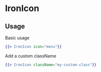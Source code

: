 # IronIcon 

## Usage

Basic usage

```handlebars
{{> IronIcon icon="menu"}}
```

Add a custom className

```handlebars
{{> IronIcon className="my-custom-class"}}
```
